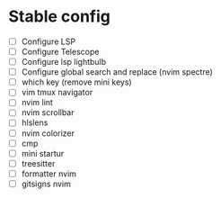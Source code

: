 # Stable config

- [ ] Configure LSP
- [ ] Configure Telescope
- [ ] Configure lsp lightbulb
- [ ] Configure global search and replace (nvim spectre)
- [ ] which key (remove mini keys)
- [ ] vim tmux navigator
- [ ] nvim lint
- [ ] nvim scrollbar 
- [ ] hlslens 
- [ ] nvim colorizer 
- [ ] cmp 
- [ ] mini startur 
- [ ] treesitter 
- [ ] formatter nvim 
- [ ] gitsigns nvim 